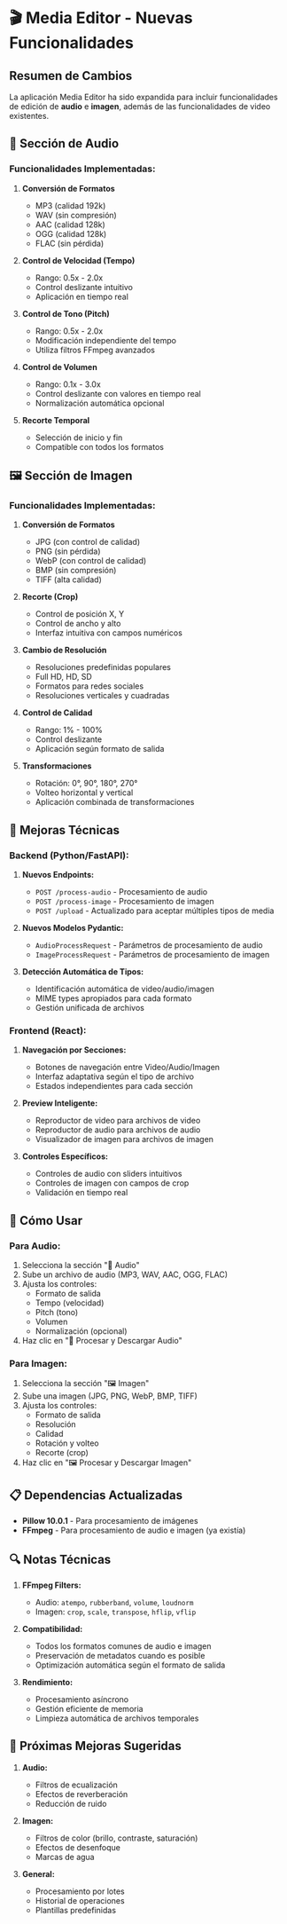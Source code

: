 # 🎬 Media Editor - Nuevas Funcionalidades

## Resumen de Cambios

La aplicación Media Editor ha sido expandida para incluir funcionalidades de edición de **audio** e **imagen**, además de las funcionalidades de video existentes.

## 🎵 Sección de Audio

### Funcionalidades Implementadas:

1. **Conversión de Formatos**
   - MP3 (calidad 192k)
   - WAV (sin compresión)
   - AAC (calidad 128k)
   - OGG (calidad 128k)
   - FLAC (sin pérdida)

2. **Control de Velocidad (Tempo)**
   - Rango: 0.5x - 2.0x
   - Control deslizante intuitivo
   - Aplicación en tiempo real

3. **Control de Tono (Pitch)**
   - Rango: 0.5x - 2.0x
   - Modificación independiente del tempo
   - Utiliza filtros FFmpeg avanzados

4. **Control de Volumen**
   - Rango: 0.1x - 3.0x
   - Control deslizante con valores en tiempo real
   - Normalización automática opcional

5. **Recorte Temporal**
   - Selección de inicio y fin
   - Compatible con todos los formatos

## 🖼️ Sección de Imagen

### Funcionalidades Implementadas:

1. **Conversión de Formatos**
   - JPG (con control de calidad)
   - PNG (sin pérdida)
   - WebP (con control de calidad)
   - BMP (sin compresión)
   - TIFF (alta calidad)

2. **Recorte (Crop)**
   - Control de posición X, Y
   - Control de ancho y alto
   - Interfaz intuitiva con campos numéricos

3. **Cambio de Resolución**
   - Resoluciones predefinidas populares
   - Full HD, HD, SD
   - Formatos para redes sociales
   - Resoluciones verticales y cuadradas

4. **Control de Calidad**
   - Rango: 1% - 100%
   - Control deslizante
   - Aplicación según formato de salida

5. **Transformaciones**
   - Rotación: 0°, 90°, 180°, 270°
   - Volteo horizontal y vertical
   - Aplicación combinada de transformaciones

## 🔧 Mejoras Técnicas

### Backend (Python/FastAPI):

1. **Nuevos Endpoints:**
   - `POST /process-audio` - Procesamiento de audio
   - `POST /process-image` - Procesamiento de imagen
   - `POST /upload` - Actualizado para aceptar múltiples tipos de media

2. **Nuevos Modelos Pydantic:**
   - `AudioProcessRequest` - Parámetros de procesamiento de audio
   - `ImageProcessRequest` - Parámetros de procesamiento de imagen

3. **Detección Automática de Tipos:**
   - Identificación automática de video/audio/imagen
   - MIME types apropiados para cada formato
   - Gestión unificada de archivos

### Frontend (React):

1. **Navegación por Secciones:**
   - Botones de navegación entre Video/Audio/Imagen
   - Interfaz adaptativa según el tipo de archivo
   - Estados independientes para cada sección

2. **Preview Inteligente:**
   - Reproductor de video para archivos de video
   - Reproductor de audio para archivos de audio
   - Visualizador de imagen para archivos de imagen

3. **Controles Específicos:**
   - Controles de audio con sliders intuitivos
   - Controles de imagen con campos de crop
   - Validación en tiempo real

## 🚀 Cómo Usar

### Para Audio:
1. Selecciona la sección "🎵 Audio"
2. Sube un archivo de audio (MP3, WAV, AAC, OGG, FLAC)
3. Ajusta los controles:
   - Formato de salida
   - Tempo (velocidad)
   - Pitch (tono)
   - Volumen
   - Normalización (opcional)
4. Haz clic en "🎵 Procesar y Descargar Audio"

### Para Imagen:
1. Selecciona la sección "🖼️ Imagen"
2. Sube una imagen (JPG, PNG, WebP, BMP, TIFF)
3. Ajusta los controles:
   - Formato de salida
   - Resolución
   - Calidad
   - Rotación y volteo
   - Recorte (crop)
4. Haz clic en "🖼️ Procesar y Descargar Imagen"

## 📋 Dependencias Actualizadas

- **Pillow 10.0.1** - Para procesamiento de imágenes
- **FFmpeg** - Para procesamiento de audio e imagen (ya existía)

## 🔍 Notas Técnicas

1. **FFmpeg Filters:**
   - Audio: `atempo`, `rubberband`, `volume`, `loudnorm`
   - Imagen: `crop`, `scale`, `transpose`, `hflip`, `vflip`

2. **Compatibilidad:**
   - Todos los formatos comunes de audio e imagen
   - Preservación de metadatos cuando es posible
   - Optimización automática según el formato de salida

3. **Rendimiento:**
   - Procesamiento asíncrono
   - Gestión eficiente de memoria
   - Limpieza automática de archivos temporales

## 🎯 Próximas Mejoras Sugeridas

1. **Audio:**
   - Filtros de ecualización
   - Efectos de reverberación
   - Reducción de ruido

2. **Imagen:**
   - Filtros de color (brillo, contraste, saturación)
   - Efectos de desenfoque
   - Marcas de agua

3. **General:**
   - Procesamiento por lotes
   - Historial de operaciones
   - Plantillas predefinidas
